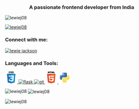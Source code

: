 <h3 align="center">A passionate frontend developer from India</h3>

<p align="left"> <img src="https://komarev.com/ghpvc/?username=lewiej08&label=Profile%20views&color=0e75b6&style=flat" alt="lewiej08" /> </p>

<p align="left"> <a href="https://github.com/ryo-ma/github-profile-trophy"><img src="https://github-profile-trophy.vercel.app/?username=lewiej08" alt="lewiej08" /></a> </p>

<h3 align="left">Connect with me:</h3>
<p align="left">
<a href="https://linkedin.com/in/lewie jackson" target="blank"><img align="center" src="https://raw.githubusercontent.com/rahuldkjain/github-profile-readme-generator/master/src/images/icons/Social/linked-in-alt.svg" alt="lewie jackson" height="30" width="40" /></a>
</p>

<h3 align="left">Languages and Tools:</h3>
<p align="left"> <a href="https://www.w3schools.com/css/" target="_blank" rel="noreferrer"> <img src="https://raw.githubusercontent.com/devicons/devicon/master/icons/css3/css3-original-wordmark.svg" alt="css3" width="40" height="40"/> </a> <a href="https://flask.palletsprojects.com/" target="_blank" rel="noreferrer"> <img src="https://www.vectorlogo.zone/logos/pocoo_flask/pocoo_flask-icon.svg" alt="flask" width="40" height="40"/> </a> <a href="https://git-scm.com/" target="_blank" rel="noreferrer"> <img src="https://www.vectorlogo.zone/logos/git-scm/git-scm-icon.svg" alt="git" width="40" height="40"/> </a> <a href="https://www.w3.org/html/" target="_blank" rel="noreferrer"> <img src="https://raw.githubusercontent.com/devicons/devicon/master/icons/html5/html5-original-wordmark.svg" alt="html5" width="40" height="40"/> </a> <a href="https://www.python.org" target="_blank" rel="noreferrer"> <img src="https://raw.githubusercontent.com/devicons/devicon/master/icons/python/python-original.svg" alt="python" width="40" height="40"/> </a> </p>

<p><img align="left" src="https://github-readme-stats.vercel.app/api/top-langs?username=lewiej08&show_icons=true&locale=en&layout=compact" alt="lewiej08" /></p>

<p>&nbsp;<img align="center" src="https://github-readme-stats.vercel.app/api?username=lewiej08&show_icons=true&locale=en" alt="lewiej08" /></p>

<p><img align="center" src="https://github-readme-streak-stats.herokuapp.com/?user=lewiej08&" alt="lewiej08" /></p>
